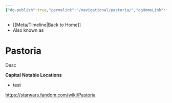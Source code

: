 ```yaml
---
{"dg-publish":true,"permalink":"/navigational/pastoria/","dgHomeLink":false}
---
```


- [[Meta/Timeline\|Back to Home]]
- Also known as 

# Pastoria
Desc

**Capital**
**Notable Locations**
- test

https://starwars.fandom.com/wiki/Pastoria